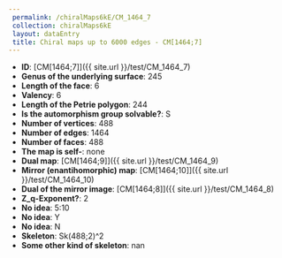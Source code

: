 ```yaml
--- 
 permalink: /chiralMaps6kE/CM_1464_7 
 collection: chiralMaps6kE
 layout: dataEntry
 title: Chiral maps up to 6000 edges - CM[1464;7]
---
```


- **ID**: [CM[1464;7]]({{ site.url }}/test/CM_1464_7)
- **Genus of the underlying surface**: 245
- **Length of the face**: 6
- **Valency**: 6
- **Length of the Petrie polygon**: 244
- **Is the automorphism group solvable?**: S
- **Number of vertices**: 488
- **Number of edges**: 1464
- **Number of faces**: 488
- **The map is self-**: none
- **Dual map**: [CM[1464;9]]({{ site.url }}/test/CM_1464_9)
- **Mirror (enantihomorphic) map**: [CM[1464;10]]({{ site.url }}/test/CM_1464_10)
- **Dual of the mirror image**: [CM[1464;8]]({{ site.url }}/test/CM_1464_8)
- **Z_q-Exponent?**: 2
- **No idea**:  5:10
- **No idea**: Y
- **No idea**: N
- **Skeleton**: Sk(488;2)^2
- **Some other kind of skeleton**: nan
